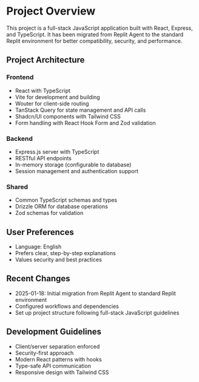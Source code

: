 # Project Overview

This project is a full-stack JavaScript application built with React, Express, and TypeScript. It has been migrated from Replit Agent to the standard Replit environment for better compatibility, security, and performance.

## Project Architecture

### Frontend
- React with TypeScript
- Vite for development and building
- Wouter for client-side routing
- TanStack Query for state management and API calls
- Shadcn/UI components with Tailwind CSS
- Form handling with React Hook Form and Zod validation

### Backend
- Express.js server with TypeScript
- RESTful API endpoints
- In-memory storage (configurable to database)
- Session management and authentication support

### Shared
- Common TypeScript schemas and types
- Drizzle ORM for database operations
- Zod schemas for validation

## User Preferences
- Language: English
- Prefers clear, step-by-step explanations
- Values security and best practices

## Recent Changes
- 2025-01-18: Initial migration from Replit Agent to standard Replit environment
- Configured workflows and dependencies
- Set up project structure following full-stack JavaScript guidelines

## Development Guidelines
- Client/server separation enforced
- Security-first approach
- Modern React patterns with hooks
- Type-safe API communication
- Responsive design with Tailwind CSS
